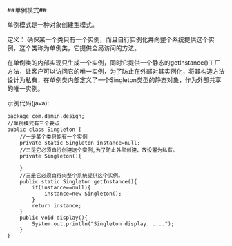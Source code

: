 ##单例模式##

单例模式是一种对象创建型模式。

定义：
确保某一个类只有一个实例，而且自行实例化并向整个系统提供这个实例，这个类称为单例类，它提供全局访问的方法。

在单例类的内部实现只生成一个实例，同时它提供一个静态的getInstance()工厂方法，让客户可以访问它的唯一实例，为了防止在外部对其实例化，将其构造方法设计为私有，在单例类内部定义了一个Singleton类型的静态对象，作为外部共享的唯一实例。

示例代码(java):

```
package com.damin.design;
//单例模式有三个要点
public class Singleton {
	//一是某个类只能有一个实例
	private static Singleton instance=null;
	//二是它必须自行创建这个实例,为了防止外部创建，故设置为私有。
	private Singleton(){
		
	}
	//三是它必须自行向整个系统提供这个实例。
	public static Singleton getInstance(){
		if(instance==null){
			instance=new Singleton();
		}
		return instance;
	}
	public void display(){
		System.out.println("Singleton display......");
	}
}
```